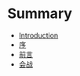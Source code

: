 # Summary

* [Introduction](README.md)
* [序](chapter01.md)
* [前言](chapter02.md)
* [会战](chapter03.md)

